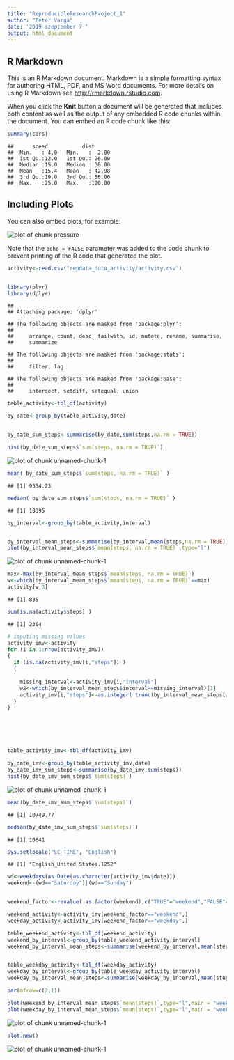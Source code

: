 ```yaml
---
title: "ReproducibleResearchProject_1"
author: "Peter Varga"
date: '2019 szeptember 7 '
output: html_document
---
```




## R Markdown

This is an R Markdown document. Markdown is a simple formatting syntax for authoring HTML, PDF, and MS Word documents. For more details on using R Markdown see <http://rmarkdown.rstudio.com>.

When you click the **Knit** button a document will be generated that includes both content as well as the output of any embedded R code chunks within the document. You can embed an R code chunk like this:


```r
summary(cars)
```

```
##      speed           dist       
##  Min.   : 4.0   Min.   :  2.00  
##  1st Qu.:12.0   1st Qu.: 26.00  
##  Median :15.0   Median : 36.00  
##  Mean   :15.4   Mean   : 42.98  
##  3rd Qu.:19.0   3rd Qu.: 56.00  
##  Max.   :25.0   Max.   :120.00
```

## Including Plots

You can also embed plots, for example:

![plot of chunk pressure](figure/pressure-1.png)

Note that the `echo = FALSE` parameter was added to the code chunk to prevent printing of the R code that generated the plot.


```r
activity<-read.csv("repdata_data_activity/activity.csv")


library(plyr)
library(dplyr)
```

```
## 
## Attaching package: 'dplyr'
```

```
## The following objects are masked from 'package:plyr':
## 
##     arrange, count, desc, failwith, id, mutate, rename, summarise,
##     summarize
```

```
## The following objects are masked from 'package:stats':
## 
##     filter, lag
```

```
## The following objects are masked from 'package:base':
## 
##     intersect, setdiff, setequal, union
```

```r
table_activity<-tbl_df(activity)

by_date<-group_by(table_activity,date)


by_date_sum_steps<-summarise(by_date,sum(steps,na.rm = TRUE))

hist(by_date_sum_steps$`sum(steps, na.rm = TRUE)`)
```

![plot of chunk unnamed-chunk-1](figure/unnamed-chunk-1-1.png)

```r
mean( by_date_sum_steps$`sum(steps, na.rm = TRUE)` )
```

```
## [1] 9354.23
```

```r
median( by_date_sum_steps$`sum(steps, na.rm = TRUE)` )
```

```
## [1] 10395
```

```r
by_interval<-group_by(table_activity,interval)


by_interval_mean_steps<-summarise(by_interval,mean(steps,na.rm = TRUE))
plot(by_interval_mean_steps$`mean(steps, na.rm = TRUE)`,type="l")
```

![plot of chunk unnamed-chunk-1](figure/unnamed-chunk-1-2.png)

```r
max<-max(by_interval_mean_steps$`mean(steps, na.rm = TRUE)`)
w<-which(by_interval_mean_steps$`mean(steps, na.rm = TRUE)`==max)
activity[w,3]
```

```
## [1] 835
```

```r
sum(is.na(activity$steps) )
```

```
## [1] 2304
```

```r
# imputing missing values
activity_imv<-activity
for (i in 1:nrow(activity_imv))
{
  if (is.na(activity_imv[i,"steps"]) )
  {
    
    missing_interval<-activity_imv[i,"interval"]
    w2<-which(by_interval_mean_steps$interval==missing_interval)[1]
    activity_imv[i,"steps"]<-as.integer( trunc(by_interval_mean_steps[w2,2]) )
  } 
}






table_activity_imv<-tbl_df(activity_imv)

by_date_imv<-group_by(table_activity_imv,date)
by_date_imv_sum_steps<-summarise(by_date_imv,sum(steps))
hist(by_date_imv_sum_steps$`sum(steps)`)
```

![plot of chunk unnamed-chunk-1](figure/unnamed-chunk-1-3.png)

```r
mean(by_date_imv_sum_steps$`sum(steps)`)
```

```
## [1] 10749.77
```

```r
median(by_date_imv_sum_steps$`sum(steps)`)
```

```
## [1] 10641
```

```r
Sys.setlocale("LC_TIME", "English")
```

```
## [1] "English_United States.1252"
```

```r
wd<-weekdays(as.Date(as.character(activity_imv$date)))
weekend<-(wd=="Saturday")|(wd=="Sunday")


weekend_factor<-revalue( as.factor(weekend),c("TRUE"="weekend","FALSE"="weekday") )

weekend_activity<-activity_imv[weekend_factor=="weekend",]
weekday_activity<-activity_imv[weekend_factor=="weekday",]

table_weekend_activity<-tbl_df(weekend_activity)
weekend_by_interval<-group_by(table_weekend_activity,interval)
weekend_by_interval_mean_steps<-summarise(weekend_by_interval,mean(steps))


table_weekday_activity<-tbl_df(weekday_activity)
weekday_by_interval<-group_by(table_weekday_activity,interval)
weekday_by_interval_mean_steps<-summarise(weekday_by_interval,mean(steps))

par(mfrow=c(2,1))

plot(weekend_by_interval_mean_steps$`mean(steps)`,type="l",main = "weekend",ylab = "")
plot(weekday_by_interval_mean_steps$`mean(steps)`,type="l",main = "weekday",ylab = "")
```

![plot of chunk unnamed-chunk-1](figure/unnamed-chunk-1-4.png)

```r
plot.new()
```

![plot of chunk unnamed-chunk-1](figure/unnamed-chunk-1-5.png)

